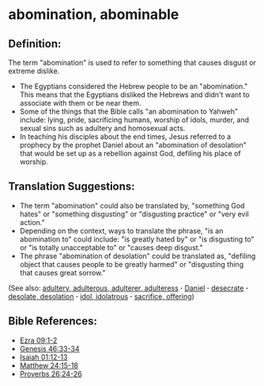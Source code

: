 # abomination, abominable #

## Definition: ##

The term "abomination" is used to refer to something that causes disgust or extreme dislike.

* The Egyptians considered the Hebrew people to be an "abomination." This means that the Egyptians disliked the Hebrews and didn't want to associate with them or be near them.
* Some of the things that the Bible calls "an abomination to Yahweh" include: lying, pride, sacrificing humans, worship of idols, murder, and sexual sins such as adultery and homosexual acts.
* In teaching his disciples about the end times, Jesus referred to a prophecy by the prophet Daniel about an "abomination of desolation" that would be set up as a rebellion against God, defiling his place of worship.

## Translation Suggestions: ##

* The term "abomination" could also be translated by, "something God hates" or "something disgusting" or "disgusting practice" or "very evil action."
* Depending on the context, ways to translate the phrase, "is an abomination to" could include: "is greatly hated by" or "is disgusting to" or "is totally unacceptable to" or "causes deep disgust."
* The phrase "abomination of desolation" could be translated as, "defiling object that causes people to be greatly harmed" or "disgusting thing that causes great sorrow."

(See also: [adultery, adulterous, adulterer, adulteress](../kt/adultery.md) **·** [Daniel](../other/daniel.md) **·** [desecrate](../other/desecrate.md) **·** [desolate, desolation](../other/desolate.md) **·** [idol, idolatrous](../other/idol.md) **·** [sacrifice, offering](../other/sacrifice.md))

## Bible References: ##

* [Ezra 09:1-2](https://door43.org/en/bible/notes/ezr/09/01)
* [Genesis 46:33-34](https://door43.org/en/bible/notes/gen/46/33)
* [Isaiah 01:12-13](https://door43.org/en/bible/notes/isa/01/12)
* [Matthew 24:15-18](https://door43.org/en/bible/notes/mat/24/15)
* [Proverbs 26:24-26](https://door43.org/en/bible/notes/pro/26/24)

